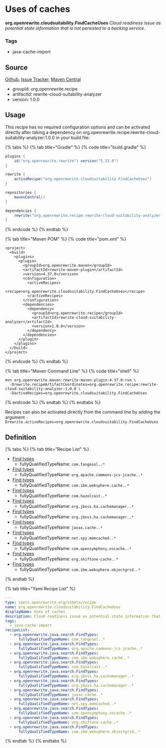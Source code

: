 # Uses of caches

**org.openrewrite.cloudsuitability.FindCacheUses**
_Cloud readiness issue as potential state information that is not persisted to a backing service._

### Tags

* java-cache-import

## Source

[Github](https://github.com/openrewrite/rewrite-cloud-suitability-analyzer), [Issue Tracker](https://github.com/openrewrite/rewrite-cloud-suitability-analyzer/issues), [Maven Central](https://search.maven.org/artifact/org.openrewrite.recipe/rewrite-cloud-suitability-analyzer/1.0.0/jar)

* groupId: org.openrewrite.recipe
* artifactId: rewrite-cloud-suitability-analyzer
* version: 1.0.0


## Usage

This recipe has no required configuration options and can be activated directly after taking a dependency on org.openrewrite.recipe:rewrite-cloud-suitability-analyzer:1.0.0 in your build file:

{% tabs %}
{% tab title="Gradle" %}
{% code title="build.gradle" %}
```groovy
plugins {
    id("org.openrewrite.rewrite") version("5.32.0")
}

rewrite {
    activeRecipe("org.openrewrite.cloudsuitability.FindCacheUses")
}

repositories {
    mavenCentral()
}

dependencies {
    rewrite("org.openrewrite.recipe:rewrite-cloud-suitability-analyzer:1.0.0")
}
```
{% endcode %}
{% endtab %}

{% tab title="Maven POM" %}
{% code title="pom.xml" %}
```markup
<project>
  <build>
    <plugins>
      <plugin>
        <groupId>org.openrewrite.maven</groupId>
        <artifactId>rewrite-maven-plugin</artifactId>
        <version>4.37.0</version>
        <configuration>
          <activeRecipes>
            <recipe>org.openrewrite.cloudsuitability.FindCacheUses</recipe>
          </activeRecipes>
        </configuration>
        <dependencies>
          <dependency>
            <groupId>org.openrewrite.recipe</groupId>
            <artifactId>rewrite-cloud-suitability-analyzer</artifactId>
            <version>1.0.0</version>
          </dependency>
        </dependencies>
      </plugin>
    </plugins>
  </build>
</project>
```
{% endcode %}
{% endtab %}

{% tab title="Maven Command Line" %}
{% code title="shell" %}
```shell
mvn org.openrewrite.maven:rewrite-maven-plugin:4.37.0:run \
  -Drewrite.recipeArtifactCoordinates=org.openrewrite.recipe:rewrite-cloud-suitability-analyzer:1.0.0 \
  -DactiveRecipes=org.openrewrite.cloudsuitability.FindCacheUses
```
{% endcode %}
{% endtab %}
{% endtabs %}

Recipes can also be activated directly from the command line by adding the argument `-Drewrite.activeRecipes=org.openrewrite.cloudsuitability.FindCacheUses`

## Definition

{% tabs %}
{% tab title="Recipe List" %}
* [Find types](../java/search/findtypes.md)
  * fullyQualifiedTypeName: `com.tangosol..*`
* [Find types](../java/search/findtypes.md)
  * fullyQualifiedTypeName: `org.apache.commons-jcs-jcache..*`
* [Find types](../java/search/findtypes.md)
  * fullyQualifiedTypeName: `com.ibm.websphere.cache..*`
* [Find types](../java/search/findtypes.md)
  * fullyQualifiedTypeName: `com.hazelcast..*`
* [Find types](../java/search/findtypes.md)
  * fullyQualifiedTypeName: `org.jboss.ha.cachemanager..*`
* [Find types](../java/search/findtypes.md)
  * fullyQualifiedTypeName: `org.jboss.ha.cachemanager..*`
* [Find types](../java/search/findtypes.md)
  * fullyQualifiedTypeName: `javax.cache..*`
* [Find types](../java/search/findtypes.md)
  * fullyQualifiedTypeName: `net.spy.memcached..*`
* [Find types](../java/search/findtypes.md)
  * fullyQualifiedTypeName: `com.opensymphony.oscache..*`
* [Find types](../java/search/findtypes.md)
  * fullyQualifiedTypeName: `org.shiftone-cache..*`
* [Find types](../java/search/findtypes.md)
  * fullyQualifiedTypeName: `com.ibm.websphere.objectgrid..*`

{% endtab %}

{% tab title="Yaml Recipe List" %}
```yaml
---
type: specs.openrewrite.org/v1beta/recipe
name: org.openrewrite.cloudsuitability.FindCacheUses
displayName: Uses of caches
description: Cloud readiness issue as potential state information that is not persisted to a backing service.
tags:
  - java-cache-import
recipeList:
  - org.openrewrite.java.search.FindTypes:
      fullyQualifiedTypeName: com.tangosol..*
  - org.openrewrite.java.search.FindTypes:
      fullyQualifiedTypeName: org.apache.commons-jcs-jcache..*
  - org.openrewrite.java.search.FindTypes:
      fullyQualifiedTypeName: com.ibm.websphere.cache..*
  - org.openrewrite.java.search.FindTypes:
      fullyQualifiedTypeName: com.hazelcast..*
  - org.openrewrite.java.search.FindTypes:
      fullyQualifiedTypeName: org.jboss.ha.cachemanager..*
  - org.openrewrite.java.search.FindTypes:
      fullyQualifiedTypeName: org.jboss.ha.cachemanager..*
  - org.openrewrite.java.search.FindTypes:
      fullyQualifiedTypeName: javax.cache..*
  - org.openrewrite.java.search.FindTypes:
      fullyQualifiedTypeName: net.spy.memcached..*
  - org.openrewrite.java.search.FindTypes:
      fullyQualifiedTypeName: com.opensymphony.oscache..*
  - org.openrewrite.java.search.FindTypes:
      fullyQualifiedTypeName: org.shiftone-cache..*
  - org.openrewrite.java.search.FindTypes:
      fullyQualifiedTypeName: com.ibm.websphere.objectgrid..*

```
{% endtab %}
{% endtabs %}
